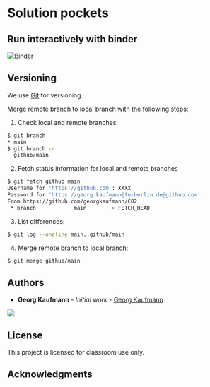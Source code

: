 # Solution pockets

## Run interactively with binder

[![Binder](https://mybinder.org/badge_logo.svg)](https://mybinder.org/v2/gh/georgkaufmann/Thesis_Gruber_SolutionPockets.git/main?filepath=index.ipynb)

## Versioning

We use [Git](https://git-scm.com/) for versioning.

Merge remote branch to local branch with the following steps:

1. Check local and remote branches:

~~~bash
$ git branch
* main
$ git branch -r
  github/main
~~~

2. Fetch status information for local and remote branches

~~~bash
$ git fetch github main
Username for 'https://github.com': XXXX
Password for 'https://georg.kaufmann@fu-berlin.de@github.com': 
From https://github.com/georgkaufmann/CO2
 * branch            main       -> FETCH_HEAD
~~~

3. List differences:

~~~bash
$ git log --oneline main..github/main
~~~

4. Merge remote branch to local branch:

~~~bash
$ git merge github/main
~~~

## Authors

* **Georg Kaufmann** - *Initial work* - [Georg Kaufmann](http://userpage.fu-berlin.de/~geodyn)

![](images/fu-logo.jpg)


## License

This project is licensed for classroom use only.

## Acknowledgments
